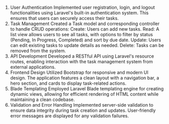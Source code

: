 1. User Authentication
   Implemented user registration, login, and logout functionalities using Laravel's built-in authentication system. This ensures that users can securely access their tasks.
2. Task Management
   Created a Task model and corresponding controller to handle CRUD operations:
   Create: Users can add new tasks.
   Read: A list view allows users to see all tasks, with options to filter by status (Pending, In Progress, Completed) and sort by due date.
   Update: Users can edit existing tasks to update details as needed.
   Delete: Tasks can be removed from the system.
3. API Development
   Developed a RESTful API using Laravel's resource routes, enabling interaction with the task management system from external applications.
4. Frontend Design
   Utilized Bootstrap for responsive and modern UI design. The application features a clean layout with a navigation bar, a hero section, and cards to display task-related actions.
5. Blade Templating
   Employed Laravel Blade templating engine for creating dynamic views, allowing for efficient rendering of HTML content while maintaining a clean codebase.
6. Validation and Error Handling
   Implemented server-side validation to ensure data integrity during task creation and updates. User-friendly error messages are displayed for any validation failures.
